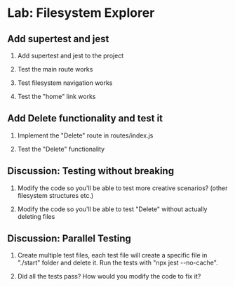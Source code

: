 # Lab: Filesystem Explorer



## Add supertest and jest

1. Add supertest and jest to the project

2. Test the main route works

3. Test filesystem navigation works

4. Test the "home" link works



## Add Delete functionality and test it

1. Implement the "Delete" route in routes/index.js

2. Test the "Delete" functionality



## Discussion: Testing without breaking

1. Modify the code so you'll be able to test more creative scenarios?
   (other filesystem structures etc.)

2. Modify the code so you'll be able to test "Delete" without actually deleting files




## Discussion: Parallel Testing

1. Create multiple test files, each test file will create a specific file in "./start" folder and delete it. Run the tests with "npx jest --no-cache".

2. Did all the tests pass? How would you modify the code to fix it?
